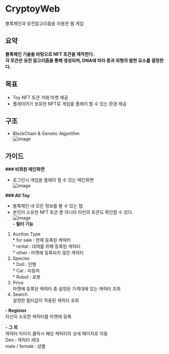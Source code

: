 # CryptoyWeb   
블록체인과 유전알고리즘을 이용한 웹 게임   

## 요약   
**블록체인 기술을 바탕으로 NFT 토큰을 제작한다.   
각 토큰은 유전 알고리즘을 통해 생성되며, DNA에 따라 종과 외형의 발현 요소를 결정한다.**   

## 목표   
- Toy NFT 토큰 거래 마켓 제공   
- 플레이어가 보유한 NFT로 게임을 플레이 할 수 있는 환경 제공   

## 구조   
- BlockChain & Genetic Algorithm   
![image](https://user-images.githubusercontent.com/29244603/125054425-27819800-e0e1-11eb-94ce-2b80eb5bcf1f.png)   

## 가이드   
**### 비회원 메인화면**   
  * 로그인시 게임을 플레이 할 수 있는 메인화면   
![image](https://user-images.githubusercontent.com/29244603/125058952-c14b4400-e0e5-11eb-9ca3-784bbffd6735.png)   

**### All Toy**   
  * 블록체인 내 모든 정보를 볼 수 있는 탭   
  * 본인이 소유한 NFT 토큰 뿐 아니라 타인의 토큰도 확인할 수 있다.   
![image](https://user-images.githubusercontent.com/29244603/125059154-fbb4e100-e0e5-11eb-8319-e655ae91a31e.png)   
**- 필터 기능**
  1. Auction Type   
    * for sale : 판매 등록된 캐릭터   
    * rental : 대여를 위해 등록된 캐릭터   
    * other : 마켓에 등록되지 않은 캐릭터   
  2. Species   
    * Doll : 인형   
    * Car : 자동차   
    * Robot : 로봇   
  3. Price   
    마켓에 등록된 캐릭터 중 설정된 가격대에 있는 캐릭터 조회   
  4. Search   
    설정한 필터값이 적용된 캐릭터 조회   

**- Register**   
  자신이 소유한 캐릭터를 마켓에 등록   
  
**- 그 외**   
  캐릭터 이미지 클릭시 해당 캐릭터의 상세 페이지로 이동   
  Gen : 캐릭터 세대   
  male / female : 성별   


